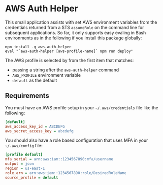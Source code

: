 # AWS Auth Helper

This small application assists with set AWS environment variables from the
credentials returned from a STS `assumeRole` on the command line for subsequent
applications. So far, it only supports easy evaling in Bash environments as in
the following if you install this package globally:

```
npm install -g aws-auth-helper
eval "`aws-auth-helper [aws-profile-name]` npm run deploy"
```

The AWS profile is selected by from the first item that matches:

- passing a string after the `aws-auth-helper` command
- `AWS_PROFILE` environment variable
- `default` as the default


## Requirements

You must have an AWS profile setup in your `~/.aws/credentials` file like
the following:

```ini
[default]
aws_access_key_id = ABCDEFG
aws_secret_access_key = abcdefg
```

You should also have a role based configuration that uses MFA in your
`~/.aws/config` file:

```ini
[profile default]
mfa_serial = arn:aws:iam::1234567890:mfa/username
output = json
region = us-east-1
role_arn = arn:aws:iam::1234567890:role/DesiredRoleName
source_profile = default
```
